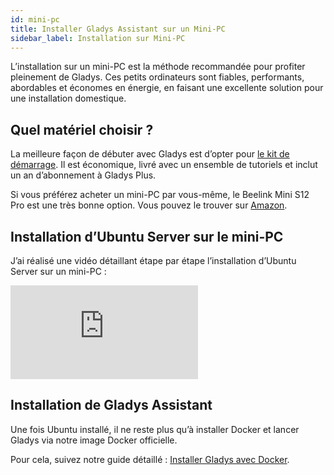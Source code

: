 ```yaml
---
id: mini-pc
title: Installer Gladys Assistant sur un Mini-PC
sidebar_label: Installation sur Mini-PC
---
```


L’installation sur un mini-PC est la méthode recommandée pour profiter pleinement de Gladys. Ces petits ordinateurs sont fiables, performants, abordables et économes en énergie, en faisant une excellente solution pour une installation domestique.

## Quel matériel choisir ?

La meilleure façon de débuter avec Gladys est d’opter pour [le kit de démarrage](/fr/starter-kit/). Il est économique, livré avec un ensemble de tutoriels et inclut un an d’abonnement à Gladys Plus.

Si vous préférez acheter un mini-PC par vous-même, le Beelink Mini S12 Pro est une très bonne option. Vous pouvez le trouver sur [Amazon](https://amzn.to/4gFpCwl).

## Installation d’Ubuntu Server sur le mini-PC

J’ai réalisé une vidéo détaillant étape par étape l’installation d’Ubuntu Server sur un mini-PC :

<div class="youtubeVideoContainerInBlog">
<iframe src="https://www.youtube.com/embed/wP61ttoDljs" frameborder="0" allow="accelerometer; autoplay; encrypted-media; gyroscope; picture-in-picture" allowfullscreen></iframe>
</div>

## Installation de Gladys Assistant

Une fois Ubuntu installé, il ne reste plus qu’à installer Docker et lancer Gladys via notre image Docker officielle.

Pour cela, suivez notre guide détaillé : [Installer Gladys avec Docker](/fr/docs/installation/docker/).
